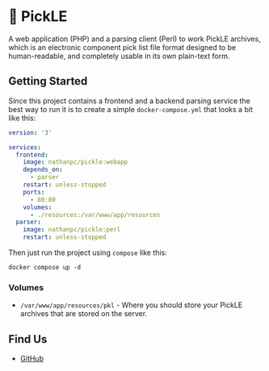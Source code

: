 # 🥒 PickLE

A web application (PHP) and a parsing client (Perl) to work PickLE archives, which is an electronic component pick list file format designed to be human-readable, and completely usable in its own plain-text form.

## Getting Started

Since this project contains a frontend and a backend parsing service the best way to run it is to create a simple `docker-compose.yml` that looks a bit like this:

```yaml
version: '3'

services:
  frontend:
    image: nathanpc/pickle:webapp
    depends_on:
      - parser
    restart: unless-stopped
    ports:
      - 80:80
    volumes:
      - ./resources:/var/www/app/resources
  parser:
    image: nathanpc/pickle:perl
    restart: unless-stopped
```

Then just run the project using `compose` like this:

```shell
docker compose up -d
```

### Volumes

- `/var/www/app/resources/pkl` - Where you should store your PickLE archives that are stored on the server.

## Find Us

* [GitHub](https://github.com/nathanpc/pickle-web)
